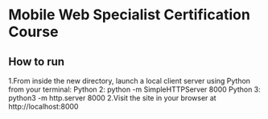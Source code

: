 # Mobile Web Specialist Certification Course

## How to run 
1.From inside the new directory, launch a local client server using Python from your terminal: 
    Python 2: python -m SimpleHTTPServer 8000 
    Python 3: python3 -m http.server 8000
2.Visit the site in your browser at http://localhost:8000

